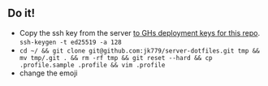 ## Do it!

* Copy the ssh key from the server [to GHs deployment keys for this repo](https://github.com/jk779/server-dotfiles/settings/keys). `ssh-keygen -t ed25519 -a 128`
* `cd ~/ && git clone git@github.com:jk779/server-dotfiles.git tmp && mv tmp/.git . && rm -rf tmp && git reset --hard && cp .profile.sample .profile && vim .profile`
* change the emoji
